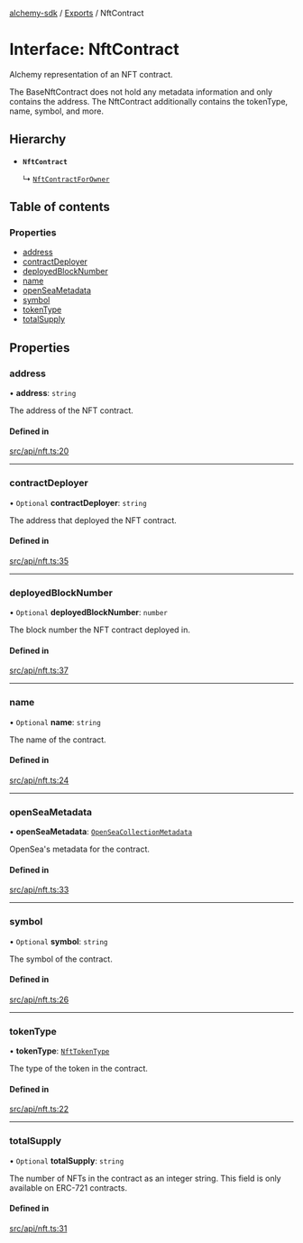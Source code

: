 [alchemy-sdk](../README.md) / [Exports](../modules.md) / NftContract

# Interface: NftContract

Alchemy representation of an NFT contract.

The BaseNftContract does not hold any metadata information and only contains
the address. The NftContract additionally contains the tokenType, name,
symbol, and more.

## Hierarchy

- **`NftContract`**

  ↳ [`NftContractForOwner`](NftContractForOwner.md)

## Table of contents

### Properties

- [address](NftContract.md#address)
- [contractDeployer](NftContract.md#contractdeployer)
- [deployedBlockNumber](NftContract.md#deployedblocknumber)
- [name](NftContract.md#name)
- [openSeaMetadata](NftContract.md#openseametadata)
- [symbol](NftContract.md#symbol)
- [tokenType](NftContract.md#tokentype)
- [totalSupply](NftContract.md#totalsupply)

## Properties

### address

• **address**: `string`

The address of the NFT contract.

#### Defined in

[src/api/nft.ts:20](https://github.com/alchemyplatform/alchemy-sdk-js/blob/c9dbbf0/src/api/nft.ts#L20)

___

### contractDeployer

• `Optional` **contractDeployer**: `string`

The address that deployed the NFT contract.

#### Defined in

[src/api/nft.ts:35](https://github.com/alchemyplatform/alchemy-sdk-js/blob/c9dbbf0/src/api/nft.ts#L35)

___

### deployedBlockNumber

• `Optional` **deployedBlockNumber**: `number`

The block number the NFT contract deployed in.

#### Defined in

[src/api/nft.ts:37](https://github.com/alchemyplatform/alchemy-sdk-js/blob/c9dbbf0/src/api/nft.ts#L37)

___

### name

• `Optional` **name**: `string`

The name of the contract.

#### Defined in

[src/api/nft.ts:24](https://github.com/alchemyplatform/alchemy-sdk-js/blob/c9dbbf0/src/api/nft.ts#L24)

___

### openSeaMetadata

• **openSeaMetadata**: [`OpenSeaCollectionMetadata`](OpenSeaCollectionMetadata.md)

OpenSea's metadata for the contract.

#### Defined in

[src/api/nft.ts:33](https://github.com/alchemyplatform/alchemy-sdk-js/blob/c9dbbf0/src/api/nft.ts#L33)

___

### symbol

• `Optional` **symbol**: `string`

The symbol of the contract.

#### Defined in

[src/api/nft.ts:26](https://github.com/alchemyplatform/alchemy-sdk-js/blob/c9dbbf0/src/api/nft.ts#L26)

___

### tokenType

• **tokenType**: [`NftTokenType`](../enums/NftTokenType.md)

The type of the token in the contract.

#### Defined in

[src/api/nft.ts:22](https://github.com/alchemyplatform/alchemy-sdk-js/blob/c9dbbf0/src/api/nft.ts#L22)

___

### totalSupply

• `Optional` **totalSupply**: `string`

The number of NFTs in the contract as an integer string. This field is only
available on ERC-721 contracts.

#### Defined in

[src/api/nft.ts:31](https://github.com/alchemyplatform/alchemy-sdk-js/blob/c9dbbf0/src/api/nft.ts#L31)
